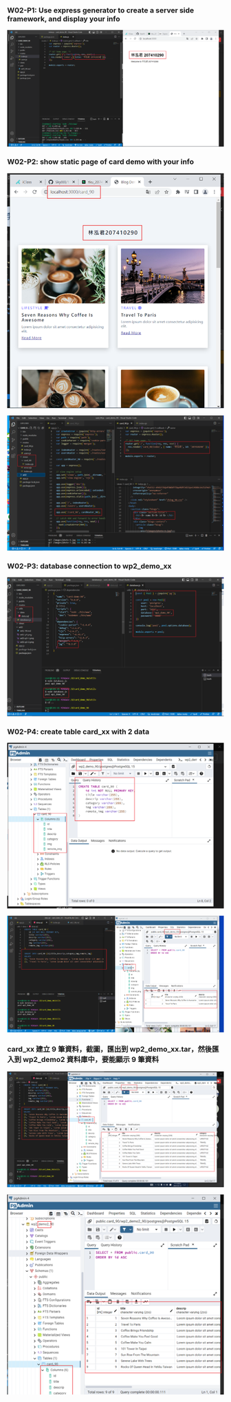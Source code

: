 ### W02-P1: Use express generator to create a server side framework, and display your info 

![](w02-p1.png)

### W02-P2: show static page of card demo with your info 

![](w02-p2-1.png)

![](w02-p2-2.png)

### W02-P3: database connection to wp2_demo_xx 

![](w02-p3.png)

### W02-P4: create table card_xx with 2 data 

![](w02-p4-1.png)

![](w02-p4-2.png)

### card_xx 建立 9 筆資料，截圖，匯出到 wp2_demo_xx.tar，然後匯入到 wp2_demo2 資料庫中，要能顯示 9 筆資料

![](w02-p5-1.png)

![](w02-p5-2.png)
